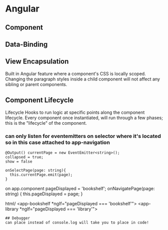 # Angular

## Component

## Data-Binding

## View Encapsulation
Built in Angular feature where a component's CSS is locally scoped. Changing the paragraph styles inside a child component will not affect any sibling or parent components.

## Component Lifecycle
Lifecycle Hooks to run logic at specific points along the component lifecycle. Every component once instantiated, will run through a few phases; this is the "lifecycle" of the component.

### can only listen for eventemitters on selector where it's located so in this case attached to app-navigation

    @Output() currentPage = new EventEmitter<string>();
    collapsed = true;
    show = false

    onSelectPage(page: string){
      this.currentPage.emit(page);
    }


on app.component 
    pageDisplayed = 'bookshelf';
    onNavigatePage(page: string) {
      this.pageDisplayed = page;
     }

  html/
    <app-bookshelf *ngIf="pageDisplayed === 'bookshelf'"></app-bookshelf>
    <app-library *ngIf="pageDisplayed === 'library'"></app-library>


    ## Debugger
    can place instead of console.log will take you to place in code!